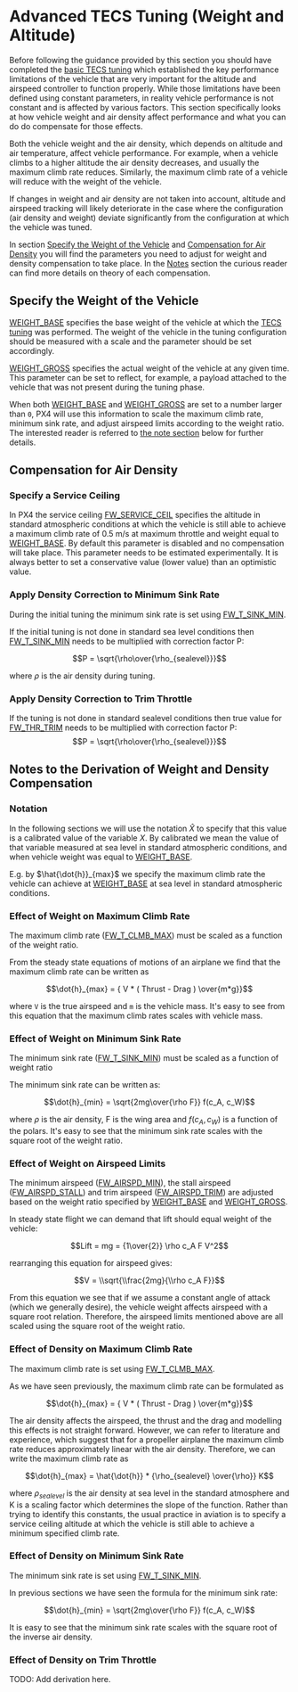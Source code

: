 # Advanced TECS Tuning (Weight and Altitude)

Before following the guidance provided by this section you should have completed the [basic TECS tuning](../config_fw/position_tuning_guide_fixedwing.md#tecs-tuning-altitude-and-airspeed) which established the key performance limitations of the vehicle that are very important for the altitude and airspeed controller to function properly.
While those limitations have been defined using constant parameters, in reality vehicle performance is not constant and is affected by various factors.
This section specifically looks at how vehicle weight and air density affect performance and what you can do do compensate for those effects.

Both the vehicle weight and the air density, which depends on altitude and air temperature, affect vehicle performance.
For example, when a vehicle climbs to a higher altitude the air density decreases, and usually the maximum climb rate reduces.
Similarly, the maximum climb rate of a vehicle will reduce with the weight of the vehicle.

If changes in weight and air density are not taken into account, altitude and airspeed tracking will likely deteriorate in the case where the configuration (air density and weight) deviate significantly from the configuration at which the vehicle was tuned.

In section [Specify the Weight of the Vehicle](../config_fw/weight_and_altitude_tuning.md#specify-the-weight-of-the-vehicle) and [Compensation for Air Density](../config_fw/weight_and_altitude_tuning.md#compensation-for-air-density) you will find the parameters you need to adjust for weight and density compensation to take place.
In the [Notes](../config_fw/weight_and_altitude_tuning.md#notes-to-the-derivation-of-weight-and-density-compensation) section the curious reader can find more details on theory of each compensation.

## Specify the Weight of the Vehicle

[WEIGHT_BASE](../advanced_config/parameter_reference.md#WEIGHT_BASE) specifies the base weight of the vehicle at which the [TECS tuning](position_tuning_guide_fixedwing.md#tecs-tuning-altitude-and-airspeed) was performed.
The weight of the vehicle in the tuning configuration should be measured with a scale and the parameter should be set accordingly.

[WEIGHT_GROSS](../advanced_config/parameter_reference.md#WEIGHT_BASE) specifies the actual weight of the vehicle at any given time.
This parameter can be set to reflect, for example, a payload attached to the vehicle that was not present during the tuning phase.

When both [WEIGHT_BASE](../advanced_config/parameter_reference.md#WEIGHT_BASE) and [WEIGHT_GROSS](../advanced_config/parameter_reference.md#WEIGHT_GROSS) are set to a number larger than `0`, PX4 will use this information to scale the maximum climb rate, minimum sink rate, and adjust airspeed limits according to the weight ratio.
The interested reader is referred to [the note section](../config_fw/weight_and_altitude_tuning.md#notes-to-the-derivation-of-weight-and-density-compensation) below for further details.

## Compensation for Air Density

### Specify a Service Ceiling
In PX4 the service ceiling [FW_SERVICE_CEIL](../advanced_config/parameter_reference.md#FW_SERVICE_CEIL) specifies the altitude in standard atmospheric conditions at which the vehicle is still able to achieve a maximum climb rate of 0.5 m/s at maximum throttle and weight equal to [WEIGHT_BASE](../advanced_config/parameter_reference.md#WEIGHT_BASE).
By default this parameter is disabled and no compensation will take place.
This parameter needs to be estimated experimentally. It is always better to set a conservative value (lower value) than an optimistic value.

### Apply Density Correction to Minimum Sink Rate
During the initial tuning the minimum sink rate is set using [FW_T_SINK_MIN](../advanced_config/parameter_reference.md#FW_T_SINK_MIN).

If the initial tuning is not done in standard sea level conditions then [FW_T_SINK_MIN](../advanced_config/parameter_reference.md#FW_T_SINK_MIN) needs to be multiplied with correction factor P:

$$P = \sqrt{\rho\over{\rho_{sealevel}}}$$

where $\rho$ is the air density during tuning.

### Apply Density Correction to Trim Throttle

If the tuning is not done in standard sealevel conditions then true value for [FW_THR_TRIM](../advanced_config/parameter_reference.md#FW_THR_TRIM) needs to be multiplied with correction factor P:
$$P = \sqrt{\rho\over{\rho_{sealevel}}}$$


## Notes to the Derivation of Weight and Density Compensation

### Notation

In the following sections we will use the notation $\hat X$ to specify that this value is a calibrated value of the variable $X$.
By calibrated we mean the value of that variable measured at sea level in standard atmospheric conditions, and when vehicle weight was equal to [WEIGHT_BASE](../advanced_config/parameter_reference.md#WEIGHT_BASE).

E.g. by $\hat{\dot{h}}_{max}$ we specify the maximum climb rate the vehicle can achieve at [WEIGHT_BASE](../advanced_config/parameter_reference.md#WEIGHT_BASE) at sea level in standard atmospheric conditions.


### Effect of Weight on Maximum Climb Rate

The maximum climb rate ([FW_T_CLMB_MAX](../advanced_config/parameter_reference.md#FW_T_CLMB_MAX)) must be scaled as a function of the weight ratio.

From the steady state equations of motions of an airplane we find that the maximum climb rate can be written as

$$\dot{h}_{max} = { V * ( Thrust - Drag ) \over{m*g}}$$

where `V` is the true airspeed and `m` is the vehicle mass.
It's easy to see from this equation that the maximum climb rates scales with vehicle mass.

### Effect of Weight on Minimum Sink Rate

The minimum sink rate ([FW_T_SINK_MIN](../advanced_config/parameter_reference.md#FW_T_SINK_MIN)) must be scaled as a function of weight ratio

The minimum sink rate can be written as:

$$\dot{h}_{min} = \sqrt{2mg\over{\rho F}} f(c_A, c_W)$$

where $\rho$ is the air density, F is the wing area and $f(c_A, c_W)$ is a function of the polars.
It's easy to see that the minimum sink rate scales with the square root of the weight ratio.

### Effect of Weight on Airspeed Limits

The minimum airspeed ([FW_AIRSPD_MIN](../advanced_config/parameter_reference.md#FW_AIRSPD_MIN)), the stall airspeed ([FW_AIRSPD_STALL](../advanced_config/parameter_reference.md#FW_AIRSPD_STALL)) and trim airspeed ([FW_AIRSPD_TRIM](../advanced_config/parameter_reference.md#FW_AIRSPD_TRIM)) are adjusted based on the weight ratio specified by [WEIGHT_BASE](../advanced_config/parameter_reference.md#WEIGHT_BASE) and [WEIGHT_GROSS](../advanced_config/parameter_reference.md#WEIGHT_GROSS).

In steady state flight we can demand that lift should equal weight of the vehicle:

$$Lift = mg = {1\over{2}} \rho c_A F V^2$$

rearranging this equation for airspeed gives:

$$V = \\sqrt{\\frac{2mg}{\\rho c_A F}}$$

From this equation we see that if we assume a constant angle of attack (which we generally desire), the vehicle weight affects airspeed with a square root relation.
Therefore, the airspeed limits mentioned above are all scaled using the square root of the weight ratio.

### Effect of Density on Maximum Climb Rate

The maximum climb rate is set using [FW_T_CLMB_MAX](../advanced_config/parameter_reference.md#FW_T_CLMB_MAX).

As we have seen previously, the maximum climb rate can be formulated as

$$\dot{h}_{max} = { V * ( Thrust - Drag ) \over{m*g}}$$

The air density affects the airspeed, the thrust and the drag and modelling this effects is not straight forward.
However, we can refer to literature and experience, which suggest that for a propeller airplane the maximum climb rate reduces approximately linear with the air density.
Therefore, we can write the maximum climb rate as

$$\dot{h}_{max} = \hat{\dot{h}} * {\rho_{sealevel} \over{\rho}} K$$

where $\rho_{sealevel}$ is the air density at sea level in the standard atmosphere and K is a scaling factor which determines the slope of the function.
Rather than trying to identify this constants, the usual practice in aviation is to specify a service ceiling altitude at which the vehicle is still able to achieve a minimum specified climb rate.

### Effect of Density on Minimum Sink Rate

The minimum sink rate is set using [FW_T_SINK_MIN](../advanced_config/parameter_reference.md#FW_T_SINK_MIN).

In previous sections we have seen the formula for the minimum sink rate:

$$\dot{h}_{min} = \sqrt{2mg\over{\rho F}} f(c_A, c_W)$$

It is easy to see that the minimum sink rate scales with the square root of the inverse air density.

### Effect of Density on Trim Throttle

TODO: Add derivation here.
